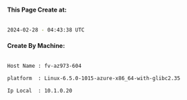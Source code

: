 
   
#### This Page Create at:

```bash

2024-02-28 - 04:43:38 UTC

```

#### Create By Machine:

```bash

Host Name : fv-az973-604

platform  : Linux-6.5.0-1015-azure-x86_64-with-glibc2.35

Ip Local  : 10.1.0.20

```

